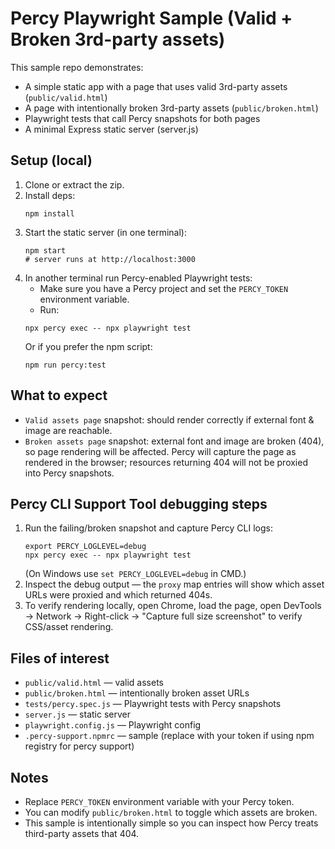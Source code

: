 # Percy Playwright Sample (Valid + Broken 3rd-party assets)

This sample repo demonstrates:
- A simple static app with a page that uses valid 3rd-party assets (`public/valid.html`)
- A page with intentionally broken 3rd-party assets (`public/broken.html`)
- Playwright tests that call Percy snapshots for both pages
- A minimal Express static server (server.js)

## Setup (local)
1. Clone or extract the zip.
2. Install deps:
   ```
   npm install
   ```
3. Start the static server (in one terminal):
   ```
   npm start
   # server runs at http://localhost:3000
   ```
4. In another terminal run Percy-enabled Playwright tests:
   - Make sure you have a Percy project and set the `PERCY_TOKEN` environment variable.
   - Run:
   ```
   npx percy exec -- npx playwright test
   ```
   Or if you prefer the npm script:
   ```
   npm run percy:test
   ```

## What to expect
- `Valid assets page` snapshot: should render correctly if external font & image are reachable.
- `Broken assets page` snapshot: external font and image are broken (404), so page rendering will be affected. Percy will capture the page as rendered in the browser; resources returning 404 will not be proxied into Percy snapshots.

## Percy CLI Support Tool debugging steps
1. Run the failing/broken snapshot and capture Percy CLI logs:
   ```
   export PERCY_LOGLEVEL=debug
   npx percy exec -- npx playwright test
   ```
   (On Windows use `set PERCY_LOGLEVEL=debug` in CMD.)
2. Inspect the debug output — the `proxy` map entries will show which asset URLs were proxied and which returned 404s.
3. To verify rendering locally, open Chrome, load the page, open DevTools -> Network -> Right-click -> "Capture full size screenshot" to verify CSS/asset rendering.

## Files of interest
- `public/valid.html` — valid assets
- `public/broken.html` — intentionally broken asset URLs
- `tests/percy.spec.js` — Playwright tests with Percy snapshots
- `server.js` — static server
- `playwright.config.js` — Playwright config
- `.percy-support.npmrc` — sample (replace with your token if using npm registry for percy support)

## Notes
- Replace `PERCY_TOKEN` environment variable with your Percy token.
- You can modify `public/broken.html` to toggle which assets are broken.
- This sample is intentionally simple so you can inspect how Percy treats third-party assets that 404.
